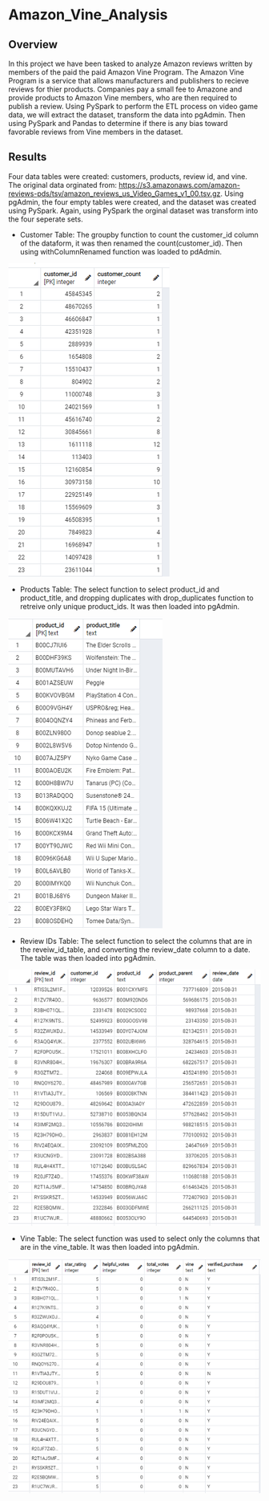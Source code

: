 # Amazon_Vine_Analysis

## Overview 
In this project we have been tasked to analyze Amazon reviews written by members of the paid the paid Amazon Vine Program.  The Amazon Vine Program is a service that allows manufacturers and publishers to recieve reviews for thier products.  Companies pay a small fee to Amazone and provide products to Amazon Vine members, who are then required to publish a review. Using PySpark to perform the ETL process on video game data, we will extract the dataset, transform the data into pgAdmin.  Then using PySpark and Pandas to determine if there is any bias toward favorable reviews from Vine members in the dataset. 


## Results
Four data tables were created: customers, products, review id, and vine.  The original data orginated from: https://s3.amazonaws.com/amazon-reviews-pds/tsv/amazon_reviews_us_Video_Games_v1_00.tsv.gz.  Using pgAdmin, the four empty tables were created, and the dataset was created using PySpark. Again, using PySpark the orginal dataset was transform into the four seperate sets. 

- Customer Table: The groupby function to count the customer_id column of the dataform, it was then renamed the count(customer_id).  Then using withColumnRenamed function was loaded to pdAdmin.

![image](https://github.com/snkty8/Amazon_Vine_Analysis/blob/main/images/customers_table.png)

- Products Table:  The select function to select product_id and product_title, and dropping duplicates with drop_duplicates function to retreive only unique product_ids. It was then loaded into pgAdmin.

![image](https://github.com/snkty8/Amazon_Vine_Analysis/blob/main/images/product_table.png)

- Review IDs Table: The select function to select the columns that are in the reveiw_id_table, and converting the review_date column to a date.  The table was then loaded into pgAdmin.

![image](https://github.com/snkty8/Amazon_Vine_Analysis/blob/main/images/review_id_table.png)

- Vine Table: The select function was used to select only the columns that are in the vine_table.  It was then loaded into pgAdmin.

![image](https://github.com/snkty8/Amazon_Vine_Analysis/blob/main/images/vine_table.png)